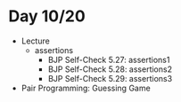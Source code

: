 # Day 10/20

+ Lecture
  - assertions
    - BJP Self-Check 5.27: assertions1
    - BJP Self-Check 5.28: assertions2
    - BJP Self-Check 5.29: assertions3 
+ Pair Programming: Guessing Game
